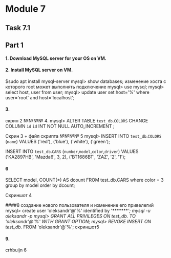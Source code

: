 # Module 7
## Task 7.1
## Part 1
#### 1. Download MySQL server for your OS on VM. 
#### 2. Install MySQL server on VM.
$sudo apt install mysql-server
mysql> show databases;
изменение хоста с которого root может выполнять подключение
mysql> use mysql;
mysql> select host, user from user;
mysql> update user set host='%' where user='root' and host='localhost';


#### 3.
скрин 2
№№№№ 4.
mysql> ALTER TABLE `test_db`.`COLORS` 
CHANGE COLUMN `id` `id` INT NOT NULL AUTO_INCREMENT ;

Скрин 3 + файл скрипта
№№№№ 5
mysql> INSERT INTO `test_db`.`COLORS`
(`name`)
VALUES
('red'), ('blue'), ('white'), ('green');


INSERT INTO `test_db`.`CARS`
(`number`,`model`,`color`,`driver`)
VALUES
('KA2897HB', 'Mazda6', 3, 2),
('BT1686BT', 'ZAZ', '2', '1');

#### 6
SELECT model, COUNT(*) AS dcount FROM test_db.CARS
where color = 3
group by model
order by dcount;

Скриншот 4

####8 
создание нового пользователя и изменение его привелегий
mysql> create user 'oleksandr'@'%' identified by '*********';
mysql -u oleksandr -p
mysql> GRANT ALL PRIVILEGES ON test_db.* TO 'oleksandr'@'%' WITH GRANT OPTION;
mysql> REVOKE INSERT ON test_db.* FROM 'oleksandr'@'%';
скриншот5

#### 9.
crhbuijn 6